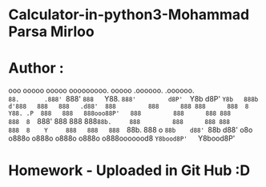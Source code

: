 
# Calculator-in-python3-Mohammad Parsa Mirloo

# Author :

ooo        ooooo ooooo ooooooooo.   ooooo          .oooooo.     .oooooo.   
`88.       .888' `888' `888   `Y88. `888'         d8P'  `Y8b   d8P'  `Y8b  
 888b     d'888   888   888   .d88'  888         888      888 888      888 
 8 Y88. .P  888   888   888ooo88P'   888         888      888 888      888 
 8  `888'   888   888   888`88b.     888         888      888 888      888 
 8    Y     888   888   888  `88b.   888       o `88b    d88' `88b    d88' 
o8o        o888o o888o o888o  o888o o888ooooood8  `Y8bood8P'   `Y8bood8P'  


# Homework - Uploaded in Git Hub :D
